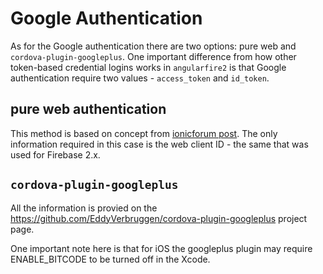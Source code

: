 # Google Authentication

As for the Google authentication there are two options: pure web and `cordova-plugin-googleplus`. One important difference from how other token-based
 credential logins works in `angularfire2` is that Google authentication require two values - `access_token` and `id_token`.

## pure web authentication
This method is based on concept from [ionicforum post](https://forum.ionicframework.com/t/how-to-implement-google-oauth-in-an-ionic-2-app/47038/6). 
The only information required in this case is the web client ID - the same that was used for Firebase 2.x. 

## `cordova-plugin-googleplus`
All the information is provied on the https://github.com/EddyVerbruggen/cordova-plugin-googleplus project page. 

One important note here is that for iOS the googleplus plugin may require ENABLE_BITCODE to be turned off in the Xcode.
